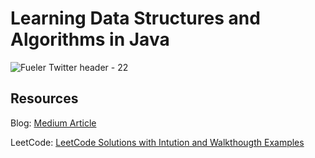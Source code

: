 # Learning Data Structures and Algorithms in Java
![Fueler Twitter header - 22](https://github.com/user-attachments/assets/66db2338-0ed0-4c99-b9b6-2c23ea82b058)

## Resources
Blog: [Medium Article](https://medium.com/@tushar_patil/how-to-prepare-for-dsa-zero-to-hero-53ee4b1e1ebd)


LeetCode: [LeetCode Solutions with Intution and Walkthougth Examples](./src/LeetCodePractise/README.md)
